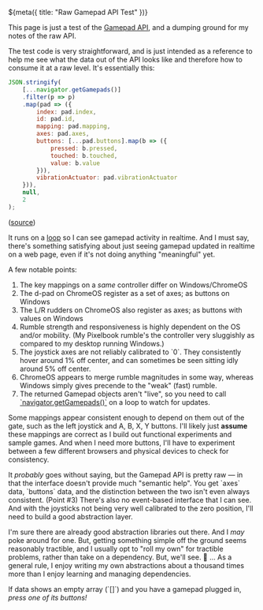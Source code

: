 ${meta({
	title: "Raw Gamepad API Test"
})}

This page is just a test of the [Gamepad API](https://developer.mozilla.org/en-US/docs/Web/API/Gamepad), and a dumping ground for my notes of the raw API.

The test code is very straightforward, and is just intended as a reference to help me see what the data out of the API looks like and therefore how to consume it at a raw level. It's essentially this:

```js
JSON.stringify(
	[...navigator.getGamepads()]
	.filter(p => p)
	.map(pad => ({
		index: pad.index,
		id: pad.id,
		mapping: pad.mapping,
		axes: pad.axes,
		buttons: [...pad.buttons].map(b => ({
			pressed: b.pressed,
			touched: b.touched,
			value: b.value
		})),
		vibrationActuator: pad.vibrationActuator
	})),
	null,
	2
);
```

([source](https://github.com/svidgen/thepointless.com/tree/master/src/routes/experimental/raw-gamepad-api/index.js))

It runs on a [loop](https://github.com/svidgen/www.thepointless.com/blob/master/src/lib/loop.js) so I can see gamepad activity in realtime. And I must say, there's something satisfying about just seeing gamepad updated in realtime on a web page, even if it's not doing anything "meaningful" yet.

A few notable points:
1. The key mappings on a <i>same</i> controller differ on Windows/ChromeOS
2. The d-pad on ChromeOS register as a set of axes; as buttons on Windows
3. The L/R rudders on ChromeOS also register as axes; as buttons with values on Windows
4. Rumble strength and responsiveness is highly dependent on the OS and/or mobility. (My Pixelbook rumble's the controller very sluggishly as compared to my desktop running Windows.)
5. The joystick axes are not reliably calibrated to \`0\`. They consistently hover around 1% off center, and can sometimes be seen sitting idly around 5% off center.
6. ChromeOS appears to merge rumble magnitudes in some way, whereas Windows simply gives precende to the "weak" (fast) rumble.
7. The returned Gamepad objects aren't "live", so you need to call [\`navigator.getGamepads()\`](https://developer.mozilla.org/en-US/docs/Web/API/Navigator/getGamepads) on a loop to watch for updates.

Some mappings appear consistent enough to depend on them out of the gate, such as the left joystick and A, B, X, Y buttons. I'll likely just **assume** these mappings are correct as I build out functional experiments and sample games. And when I need more buttons, I'll have to experiment between a few different browsers and physical devices to check for consistency.

It *probably* goes without saying, but the Gamepad API is pretty raw &mdash; in that the interface doesn't provide much "semantic help". You get \`axes\` data, \`buttons\` data, and the distinction between the two isn't even always consistent. (Point #3) There's also no event-based interface that I can see. And with the joysticks not being very well calibrated to the zero position, I'll need to build a good abstraction layer.

I'm sure there are already good abstraction libraries out there. And I *may* poke around for one. But, getting something simple off the ground seems reasonably tractible, and I usually opt to "roll my own" for tractible problems, rather than take on a dependency. But, we'll see. 🤷 ... As a general rule, I enjoy writing my own abstractions about a thousand times more than I enjoy learning and managing dependencies.

<div>
	<tpdc:subscribe></tpdc:subscribe>
	<tpdc:gamepadtest></tpdc:gamepadtest>
</div>

If data shows an empty array (\`[]\`) and you have a gamepad plugged in, *press one of its buttons!*

<script src='index.js'></script>